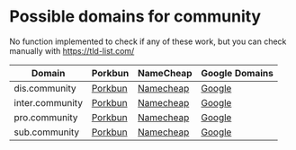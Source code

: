 # Possible domains for community

No function implemented to check if any of these work, but you can check manually with https://tld-list.com/

| Domain | Porkbun | NameCheap | Google Domains |
|---|---|---|---|
| dis.community | [Porkbun](https://porkbun.com/checkout/search?prb=e814663da1&tlds=&idnLanguage=&search=search&q=dis.community) | [Namecheap](https://www.namecheap.com/domains/registration/results/?domain=dis.community) | [Google](https://domains.google.com/registrar/search?searchTerm=dis.community) |
| inter.community | [Porkbun](https://porkbun.com/checkout/search?prb=e814663da1&tlds=&idnLanguage=&search=search&q=inter.community) | [Namecheap](https://www.namecheap.com/domains/registration/results/?domain=inter.community) | [Google](https://domains.google.com/registrar/search?searchTerm=inter.community) |
| pro.community | [Porkbun](https://porkbun.com/checkout/search?prb=e814663da1&tlds=&idnLanguage=&search=search&q=pro.community) | [Namecheap](https://www.namecheap.com/domains/registration/results/?domain=pro.community) | [Google](https://domains.google.com/registrar/search?searchTerm=pro.community) |
| sub.community | [Porkbun](https://porkbun.com/checkout/search?prb=e814663da1&tlds=&idnLanguage=&search=search&q=sub.community) | [Namecheap](https://www.namecheap.com/domains/registration/results/?domain=sub.community) | [Google](https://domains.google.com/registrar/search?searchTerm=sub.community) |
